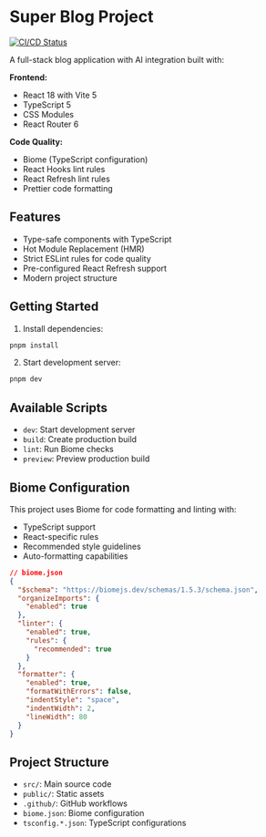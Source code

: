 # Super Blog Project

[![CI/CD Status](https://github.com/itaosan/super-blog/actions/workflows/main.yml/badge.svg)](https://github.com/itaosan/super-blog/actions)

A full-stack blog application with AI integration built with:

**Frontend:**
- React 18 with Vite 5
- TypeScript 5
- CSS Modules
- React Router 6

**Code Quality:**
- Biome (TypeScript configuration)
- React Hooks lint rules
- React Refresh lint rules
- Prettier code formatting





## Features

- Type-safe components with TypeScript
- Hot Module Replacement (HMR)
- Strict ESLint rules for code quality
- Pre-configured React Refresh support
- Modern project structure

## Getting Started

1. Install dependencies:
```bash
pnpm install
```

2. Start development server:
```bash
pnpm dev
```

## Available Scripts

- `dev`: Start development server
- `build`: Create production build
- `lint`: Run Biome checks
- `preview`: Preview production build

## Biome Configuration

This project uses Biome for code formatting and linting with:

- TypeScript support
- React-specific rules
- Recommended style guidelines
- Auto-formatting capabilities

```json
// biome.json
{
  "$schema": "https://biomejs.dev/schemas/1.5.3/schema.json",
  "organizeImports": {
    "enabled": true
  },
  "linter": {
    "enabled": true,
    "rules": {
      "recommended": true
    }
  },
  "formatter": {
    "enabled": true,
    "formatWithErrors": false,
    "indentStyle": "space",
    "indentWidth": 2,
    "lineWidth": 80
  }
}
```

## Project Structure

- `src/`: Main source code
- `public/`: Static assets
- `.github/`: GitHub workflows
- `biome.json`: Biome configuration
- `tsconfig.*.json`: TypeScript configurations
